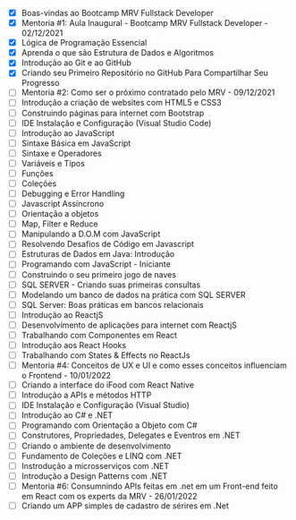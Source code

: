 - [x] Boas-vindas ao Bootcamp MRV Fullstack Developer
- [x] Mentoria #1: Aula Inaugural - Bootcamp MRV Fullstack Developer - 02/12/2021
- [x] Lógica de Programação Essencial
- [x] Aprenda o que são Estrutura de Dados e Algoritmos
- [x] Introdução ao Git e ao GitHub
- [x] Criando seu Primeiro Repositório no GitHub Para Compartilhar Seu Progresso
- [ ] Mentoria #2: Como ser o próximo contratado pelo MRV - 09/12/2021
- [ ] Introdução a criação de websites com HTML5 e CSS3
- [ ] Construindo páginas para internet com Bootstrap
- [ ] IDE Instalação e Configuração (Visual Studio Code)
- [ ] Introdução ao JavaScript
- [ ] Sintaxe Básica em JavaScript
- [ ] Sintaxe e Operadores
- [ ] Variáveis e Tipos
- [ ] Funções
- [ ] Coleções
- [ ] Debugging e Error Handling
- [ ] Javascript Assíncrono
- [ ] Orientação a objetos
- [ ] Map, Filter e Reduce
- [ ] Manipulando a D.O.M com JavaScript
- [ ] Resolvendo Desafios de Código em Javascript
- [ ] Estruturas de Dados em Java: Introdução
- [ ] Programando com JavaScript - Iniciante
- [ ] Construindo o seu primeiro jogo de naves
- [ ] SQL SERVER - Criando suas primeiras consultas
- [ ] Modelando um banco de dados na prática com SQL SERVER
- [ ] SQL Server: Boas práticas em bancos relacionais
- [ ] Introdução ao ReactjS
- [ ] Desenvolvimento de aplicações para internet com ReactjS
- [ ] Trabalhando com Componentes em React
- [ ] Introdução aos React Hooks
- [ ] Trabalhando com States & Effects no ReactJs
- [ ] Mentoria #4: Conceitos de UX e UI e como esses conceitos influenciam o Frontend - 10/01/2022
- [ ] Criando a interface do iFood com React Native
- [ ] Introdução a APIs e métodos HTTP
- [ ] IDE Instalação e Configuração (Visual Studio)
- [ ] Introdução ao C# e .NET
- [ ] Programando com Orientação a Objeto com C#
- [ ] Construtores, Propriedades, Delegates e Eventros em .NET
- [ ] Criando o ambiente de desenvolvimento
- [ ] Fundamento de Coleções e LINQ com .NET
- [ ] Instrodução a microsserviços com .NET
- [ ] Introdução a Design Patterns com .NET
- [ ] Mentoria #6: Consumnindo APIs feitas em .net em um Front-end feito em React com os experts da MRV - 26/01/2022
- [ ] Criando um APP simples de cadastro de sérires em .Net